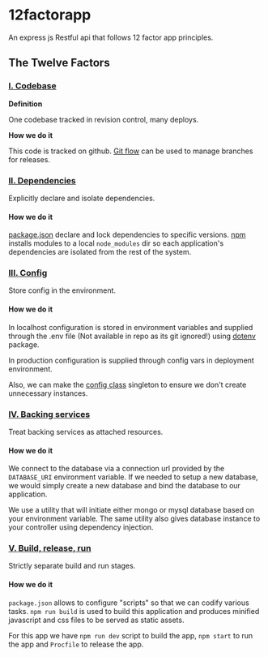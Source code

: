 # 12factorapp

An express js Restful api that follows 12 factor app principles.

## The Twelve Factors

### [I. Codebase](https://12factor.net/codebase)

**Definition**

One codebase tracked in revision control, many deploys.

**How we do it**

This code is tracked on github. [Git flow](https://www.atlassian.com/git/tutorials/comparing-workflows/gitflow-workflow) can be used to manage branches for releases.

### [II. Dependencies](https://12factor.net/dependencies)

Explicitly declare and isolate dependencies.

#### How we do it

[package.json](https://github.com/RahulPol/12factorapp/blob/main/package.json) declare and lock dependencies to specific versions.
[npm](https://www.npmjs.com/) installs modules to a local `node_modules` dir so each
application's dependencies are isolated from the rest of the system.

### [III. Config](https://12factor.net/config)

Store config in the environment.

#### How we do it

In localhost configuration is stored in environment variables and supplied through the .env file (Not available in repo as its git ignored!) using [dotenv](https://www.npmjs.com/package/dotenv) package.

In production configuration is supplied through config vars in deployment environment.

Also, we can make the [config class](https://github.com/RahulPol/12factorapp/blob/3-Config/common/config.js) singleton to ensure we don't create unnecessary instances.

### [IV. Backing services](https://12factor.net/backing-services)

Treat backing services as attached resources.

#### How we do it

We connect to the database via a connection url provided by the
`DATABASE_URI` environment variable. If we needed to setup a new database, we
would simply create a new database and bind the
database to our application.

We use a utility that will initiate either mongo or mysql database based on your
environment variable. The same utility also gives database instance to your controller
using dependency injection.

### [V. Build, release, run](https://12factor.net/build-release-run)

Strictly separate build and run stages.

#### How we do it

`package.json` allows to configure "scripts" so that we can codify various
tasks. `npm run build` is used to build this application and produces minified
javascript and css files to be served as static assets.

For this app we have `npm run dev` script to build the app, `npm start` to run the app and `Procfile` to release the app.
